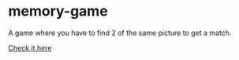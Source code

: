 # memory-game
 A game where you have to find 2 of the same picture to get a match.

  [Check it here](https://vittokm.github.io/memory-game/)
